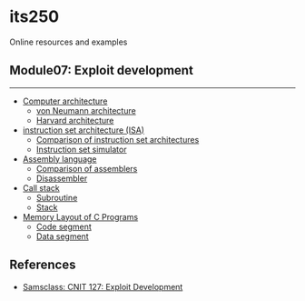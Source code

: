 # its250
Online resources and examples

## Module07: Exploit development




----------------------------------

* [Computer architecture](https://en.wikipedia.org/wiki/Computer_architecture)
  * [von Neumann architecture](https://en.wikipedia.org/wiki/Von_Neumann_architecture)
  * [Harvard architecture](https://en.wikipedia.org/wiki/Harvard_architecture)
* [instruction set architecture (ISA)](https://en.wikipedia.org/wiki/Instruction_set_architecture)
  * [Comparison of instruction set architectures](https://en.wikipedia.org/wiki/Comparison_of_instruction_set_architectures)
  * [Instruction set simulator](https://en.wikipedia.org/wiki/Instruction_set_simulator)
* [Assembly language](https://en.wikipedia.org/wiki/Assembly_language)
  * [Comparison of assemblers](https://en.wikipedia.org/wiki/Comparison_of_assemblers)
  * [Disassembler](https://en.wikipedia.org/wiki/Disassembler)
* [Call stack](https://en.wikipedia.org/wiki/Call_stack)
  * [Subroutine](https://en.wikipedia.org/wiki/Subroutine)
  * [Stack](https://en.wikipedia.org/wiki/Stack_(abstract_data_type))
* [Memory Layout of C Programs](https://www.geeksforgeeks.org/memory-layout-of-c-program/)
  * [Code segment](https://en.wikipedia.org/wiki/Code_segment)
  * [Data segment](https://en.wikipedia.org/wiki/Data_segment)

## References
* [Samsclass: CNIT 127: Exploit Development](https://samsclass.info/127/127_S21.shtml)